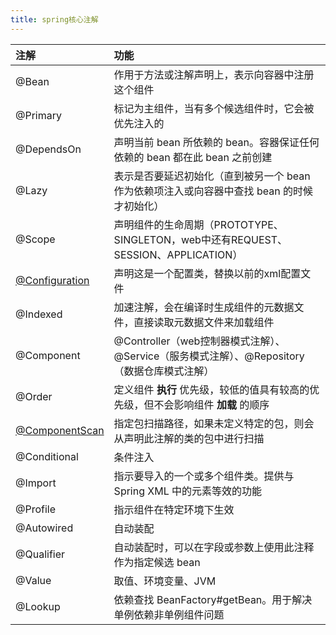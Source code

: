 ```yaml
---
title: spring核心注解
---
```




|         注解        |    功能  |
| :------------------| :-------------- |
| @Bean | 作用于方法或注解声明上，表示向容器中注册这个组件 |
| @Primary | 标记为主组件，当有多个候选组件时，它会被优先注入的 |
| @DependsOn | 声明当前 bean 所依赖的 bean。容器保证任何依赖的 bean 都在此 bean 之前创建 |
| @Lazy | 表示是否要延迟初始化（直到被另一个 bean 作为依赖项注入或向容器中查找 bean 的时候才初始化） |
| @Scope | 声明组件的生命周期（PROTOTYPE、SINGLETON，web中还有REQUEST、SESSION、APPLICATION） |
| [@Configuration](http://study.ddmcc.cn/spring-framework/annotation/configuration.html) | 声明这是一个配置类，替换以前的xml配置文件 |
| @Indexed | 加速注解，会在编译时生成组件的元数据文件，直接读取元数据文件来加载组件 |
| @Component | @Controller（web控制器模式注解）、@Service（服务模式注解）、@Repository（数据仓库模式注解） |
| @Order | 定义组件 **执行** 优先级，较低的值具有较高的优先级，但不会影响组件 **加载** 的顺序 |
| [@ComponentScan](http://study.ddmcc.cn/spring-framework/annotation/componentScan.html) | 指定包扫描路径，如果未定义特定的包，则会从声明此注解的类的包中进行扫描 |
| @Conditional | 条件注入 |
| @Import | 指示要导入的一个或多个组件类。提供与 Spring XML 中的<import/>元素等效的功能 |
| @Profile | 指示组件在特定环境下生效 |
| @Autowired | 自动装配 |
| @Qualifier | 自动装配时，可以在字段或参数上使用此注释作为指定候选 bean |
| @Value | 取值、环境变量、JVM |
| @Lookup | 依赖查找 BeanFactory#getBean。用于解决单例依赖非单例组件问题 |
